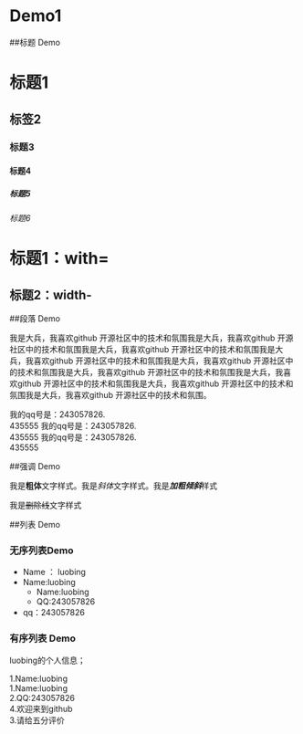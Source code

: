 # Demo1


##标题 Demo

# 标题1
## 标签2
### 标题3
#### 标题4
##### 标题5
###### 标题6

标题1：with=
===

标题2：width-
---


##段落 Demo

我是大兵，我喜欢github 开源社区中的技术和氛围我是大兵，我喜欢github 开源社区中的技术和氛围我是大兵，我喜欢github 开源社区中的技术和氛围我是大兵，我喜欢github 开源社区中的技术和氛围我是大兵，我喜欢github 开源社区中的技术和氛围我是大兵，我喜欢github 开源社区中的技术和氛围我是大兵，我喜欢github 开源社区中的技术和氛围我是大兵，我喜欢github 开源社区中的技术和氛围我是大兵，我喜欢github 开源社区中的技术和氛围。  

我的qq号是：243057826.  
         435555
 我的qq号是：243057826.  
         435555
 我的qq号是：243057826.  
         435555
         

##强调 Demo

我是**粗体**文字样式。我是*斜体*文字样式。我是***加粗倾斜***样式

我是~~删除线~~文字样式

##列表 Demo

### 无序列表Demo

* Name ： luobing
 * Name:luobing
   * Name:luobing
   * QQ:243057826
* qq：243057826

### 有序列表 Demo

luobing的个人信息；

1.Name:luobing  
  1.Name:luobing  
2.QQ:243057826  
4.欢迎来到github   
3.请给五分评价  
